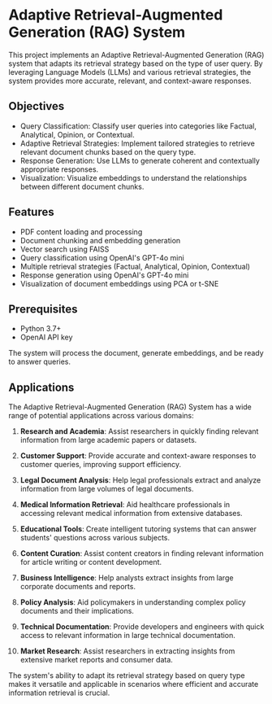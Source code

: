 # Adaptive Retrieval-Augmented Generation (RAG) System

This project implements an Adaptive Retrieval-Augmented Generation (RAG) system that adapts its retrieval strategy based on the type of user query. By leveraging Language Models (LLMs) and various retrieval strategies, the system provides more accurate, relevant, and context-aware responses.

## Objectives

- Query Classification: Classify user queries into categories like Factual, Analytical, Opinion, or Contextual.
- Adaptive Retrieval Strategies: Implement tailored strategies to retrieve relevant document chunks based on the query type.
- Response Generation: Use LLMs to generate coherent and contextually appropriate responses.
- Visualization: Visualize embeddings to understand the relationships between different document chunks.

## Features

- PDF content loading and processing
- Document chunking and embedding generation
- Vector search using FAISS
- Query classification using OpenAI's GPT-4o mini
- Multiple retrieval strategies (Factual, Analytical, Opinion, Contextual)
- Response generation using OpenAI's GPT-4o mini
- Visualization of document embeddings using PCA or t-SNE


## Prerequisites

- Python 3.7+
- OpenAI API key

The system will process the document, generate embeddings, and be ready to answer queries.


## Applications

The Adaptive Retrieval-Augmented Generation (RAG) System has a wide range of potential applications across various domains:

1. **Research and Academia**: Assist researchers in quickly finding relevant information from large academic papers or datasets.

2. **Customer Support**: Provide accurate and context-aware responses to customer queries, improving support efficiency.

3. **Legal Document Analysis**: Help legal professionals extract and analyze information from large volumes of legal documents.

4. **Medical Information Retrieval**: Aid healthcare professionals in accessing relevant medical information from extensive databases.

5. **Educational Tools**: Create intelligent tutoring systems that can answer students' questions across various subjects.

6. **Content Curation**: Assist content creators in finding relevant information for article writing or content development.

7. **Business Intelligence**: Help analysts extract insights from large corporate documents and reports.

8. **Policy Analysis**: Aid policymakers in understanding complex policy documents and their implications.

9. **Technical Documentation**: Provide developers and engineers with quick access to relevant information in large technical documentation.

10. **Market Research**: Assist researchers in extracting insights from extensive market reports and consumer data.

The system's ability to adapt its retrieval strategy based on query type makes it versatile and applicable in scenarios where efficient and accurate information retrieval is crucial.
